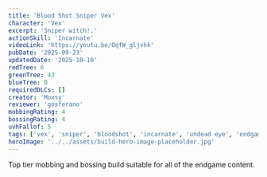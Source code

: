 ```yaml
---
title: 'Blood Shot Sniper Vex'
character: 'Vex'
excerpt: 'Sniper witch!.'
actionSkill: 'Incarnate'
videoLink: 'https://youtu.be/OqfW_gljvhk'
pubDate: '2025-09-23'
updatedDate: '2025-10-10'
redTree: 6
greenTree: 43
blueTree: 0
requiredDLCs: []
creator: 'Moxsy'
reviewer: 'gosferano'
mobbingRating: 4
bossingRating: 4
uvhFallof: 5
tags: ['vex', 'sniper', 'bloodshot', 'incarnate', 'undead eye', 'endgame']
heroImage: '../../assets/build-hero-image-placeholder.jpg'
---
```


Top tier mobbing and bossing build suitable for all of the endgame content.
